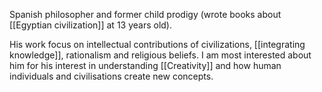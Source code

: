 Spanish philosopher and former child prodigy (wrote books about [[Egyptian civilization]] at 13 years old). 

His work focus on intellectual contributions of civilizations, [[integrating knowledge]], rationalism and religious beliefs. I am most interested about him for his interest in understanding [[Creativity]] and how human individuals and civilisations create new concepts. 